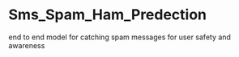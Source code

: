 # Sms_Spam_Ham_Predection
end to end model for catching spam messages for user safety and awareness
